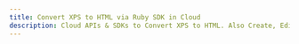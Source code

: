 ---title: Convert XPS to HTML via Ruby SDK in Clouddescription: Cloud APIs & SDKs to Convert XPS to HTML. Also Create, Edit & Render Microsoft Word & OpenOffice documents in the Cloud.---